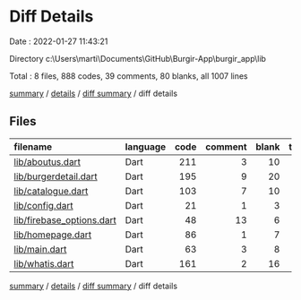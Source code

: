 # Diff Details

Date : 2022-01-27 11:43:21

Directory c:\Users\marti\Documents\GitHub\Burgir-App\burgir_app\lib

Total : 8 files,  888 codes, 39 comments, 80 blanks, all 1007 lines

[summary](results.md) / [details](details.md) / [diff summary](diff.md) / diff details

## Files
| filename | language | code | comment | blank | total |
| :--- | :--- | ---: | ---: | ---: | ---: |
| [lib/aboutus.dart](/lib/aboutus.dart) | Dart | 211 | 3 | 10 | 224 |
| [lib/burgerdetail.dart](/lib/burgerdetail.dart) | Dart | 195 | 9 | 20 | 224 |
| [lib/catalogue.dart](/lib/catalogue.dart) | Dart | 103 | 7 | 10 | 120 |
| [lib/config.dart](/lib/config.dart) | Dart | 21 | 1 | 3 | 25 |
| [lib/firebase_options.dart](/lib/firebase_options.dart) | Dart | 48 | 13 | 6 | 67 |
| [lib/homepage.dart](/lib/homepage.dart) | Dart | 86 | 1 | 7 | 94 |
| [lib/main.dart](/lib/main.dart) | Dart | 63 | 3 | 8 | 74 |
| [lib/whatis.dart](/lib/whatis.dart) | Dart | 161 | 2 | 16 | 179 |

[summary](results.md) / [details](details.md) / [diff summary](diff.md) / diff details